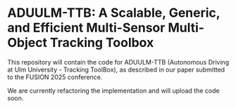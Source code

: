 # ADUULM-TTB: A Scalable, Generic, and Efficient Multi-Sensor Multi-Object Tracking Toolbox

This repository will contain the code for ADUULM-TTB (Autonomous Driving at Ulm University - Tracking ToolBox), as described in our paper submitted to the FUSION 2025 conference.

We are currently refactoring the implementation and will upload the code soon.

